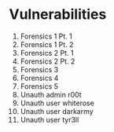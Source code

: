 # Vulnerabilities
1. Forensics 1 Pt. 1
2. Forensics 1 Pt. 2
3. Forensics 2 Pt. 1
4. Forensics 2 Pt. 2
5. Forensics 3
6. Forensics 4
7. Forensics 5
8. Unauth admin r00t
9. Unauth user whiterose
10. Unauth user darkarmy
11. Unauth user tyr3ll
